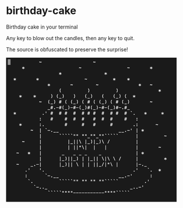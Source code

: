 birthday-cake
=============

Birthday cake in your terminal

Any key to blow out the candles, then any key to quit.

The source is obfuscated to preserve the surprise!

![til](./happy-birthday.gif)
